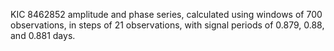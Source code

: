KIC 8462852 amplitude and phase series, calculated using
windows of 700 observations, in steps of 21 observations, 
with signal periods of 0.879, 0.88, and 0.881 days.
